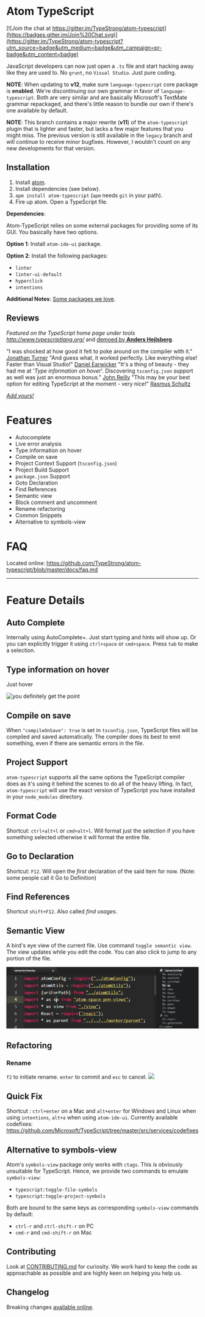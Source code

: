 # Atom TypeScript

[![Join the chat at
https://gitter.im/TypeStrong/atom-typescript](https://badges.gitter.im/Join%20Chat.svg)](https://gitter.im/TypeStrong/atom-typescript?utm_source=badge&utm_medium=badge&utm_campaign=pr-badge&utm_content=badge)

JavaScript developers can now just open a `.ts` file and start hacking
away like they are used to. No `grunt`, no `Visual Studio`. Just pure
coding.

**NOTE**: When updating to **v12**, make sure `language-typescript` core
package is **enabled**. We're discontinuing our own grammar in favor of
`language-typescript`. Both are very similar and are basically
Microsoft's TextMate grammar repackaged, and there's little reason to
bundle our own if there's one available by default.

**NOTE**: This branch contains a major rewrite (**v11**) of the
`atom-typescript` plugin that is lighter and faster, but lacks a few
major features that you might miss. The previous version is still
available in the `legacy` branch and will continue to receive minor
bugfixes. However, I wouldn't count on any new developments for that version.

## Installation

1.  Install [atom](https://atom.io).
2.  Install dependencies (see below).
3.  `apm install atom-typescript` (`apm` needs `git` in your path).
4.  Fire up atom. Open a TypeScript file.

**Dependencies**:

Atom-TypeScript relies on some external packages for providing some of
its GUI. You basically have two options.

**Option 1**: Install `atom-ide-ui` package.

**Option 2**: Install the following packages:

-   `linter`
-   `linter-ui-default`
-   `hyperclick`
-   `intentions`

**Additional Notes**: [Some packages we
love](https://github.com/TypeStrong/atom-typescript/blob/master/docs/packages.md).

## Reviews

*Featured on the TypeScript home page under tools
http://www.typescriptlang.org/* and [demoed by **Anders
Hejlsberg**](https://twitter.com/schwarty/status/593858817894404096).

"I was shocked at how good it felt to poke around on the compiler with
it." [Jonathan Turner](https://twitter.com/jntrnr) 
"And guess what, it
worked perfectly. Like everything else! Faster than Visual Studio!"
[Daniel
Earwicker](http://stackoverflow.com/users/27423/daniel-earwicker) 
"It's
a thing of beauty - they had me at '*Type information on hover*'.
Discovering `tsconfig.json` support as well was just an enormous bonus."
[John Reilly](https://twitter.com/johnny_reilly)
"This may be your best
option for editing TypeScript at the moment - very nice!" [Rasmus
Schultz](https://twitter.com/mindplaydk)

[*Add yours!*](https://github.com/TypeStrong/atom-typescript/issues/66)

# Features

-   Autocomplete
-   Live error analysis
-   Type information on hover
-   Compile on save
-   Project Context Support (`tsconfig.json`)
-   Project Build Support
-   `package.json` Support
-   Goto Declaration
-   Find References
-   Semantic view
-   Block comment and uncomment
-   Rename refactoring
-   Common Snippets
-   Alternative to symbols-view

# FAQ

Located online:
https://github.com/TypeStrong/atom-typescript/blob/master/docs/faq.md

------------------------------------------------------------------------

# Feature Details

## Auto Complete

Internally using AutoComplete+. Just start typing and hints will show
up. Or you can explicitly trigger it using `ctrl+space` or `cmd+space`.
Press `tab` to make a selection.

## Type information on hover

Just hover

![you definitely get the
point](https://raw.githubusercontent.com/TypeStrong/atom-typescript/master/docs/screens/hover.png)

## Compile on save

When `"compileOnSave": true` is set in `tsconfig.json`, TypeScript files
will be compiled and saved automatically. The compiler does its best to
emit something, even if there are semantic errors in the file.

## Project Support

`atom-typescript` supports all the same options the TypeScript compiler
does as it's using it behind the scenes to do all of the heavy lifting.
In fact, `atom-typescript` will use the exact version of TypeScript you
have installed in your `node_modules` directory.

## Format Code

Shortcut: `ctrl+alt+l` or `cmd+alt+l`. Will format just the selection
if you have something selected otherwise it will format the entire file.

## Go to Declaration

Shortcut: `F12`. Will open the *first* declaration of the said item for
now. (Note: some people call it Go to Definition)

## Find References

Shortcut `shift+F12`. Also called *find usages*.

## Semantic View

A bird's eye view of the current file. Use command
`toggle semantic view`. The view updates while you edit the code. You
can also click to jump to any portion of the file.

![](https://raw.githubusercontent.com/TypeStrong/atom-typescript-examples/master/screens/semanticView.png)

## Refactoring

### Rename

`f2` to initiate rename. `enter` to commit and `esc` to cancel.
![](https://raw.githubusercontent.com/TypeStrong/atom-typescript/master/docs/screens/renameRefactoring.png)

## Quick Fix

Shortcut : `ctrl+enter` on a Mac and `alt+enter` for Windows and Linux
when using `intentions`, `alt+a` when using `atom-ide-ui`. Currently
available codefixes:
https://github.com/Microsoft/TypeScript/tree/master/src/services/codefixes

## Alternative to symbols-view

Atom's `symbols-view` package only works with `ctags`. This is obviously
unsuitable for TypeScript. Hence, we provide two commands to emulate
`symbols-view`:

-   `typescript:toggle-file-symbols`
-   `typescript:toggle-project-symbols`

Both are bound to the same keys as corresponding `symbols-view` commands
by default:

-   `ctrl-r` and `ctrl-shift-r` on PC
-   `cmd-r` and `cmd-shift-r` on Mac

## Contributing

Look at
[CONTRIBUTING.md](https://github.com/TypeStrong/atom-typescript/blob/master/CONTRIBUTING.md)
for curiosity. We work hard to keep the code as approachable as possible
and are highly keen on helping you help us.

## Changelog

Breaking changes [available
online](https://github.com/TypeStrong/atom-typescript/blob/master/CHANGELOG.md).
